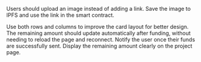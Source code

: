 Users should upload an image instead of adding a link. Save the image to IPFS and use the link in the smart contract.
<!-- Add filters on the homepage to show "Open Funding" and "Closed Funding" projects separately. -->
Use both rows and columns to improve the card layout for better design.
The remaining amount should update automatically after funding, without needing to reload the page and reconnect. Notify the user once their funds are successfully sent. Display the remaining amount clearly on the project page.